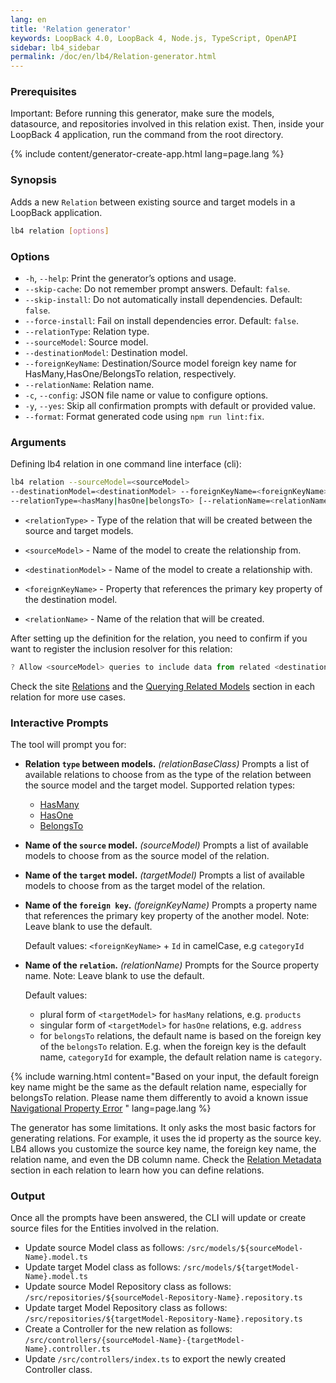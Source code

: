 ```yaml
---
lang: en
title: 'Relation generator'
keywords: LoopBack 4.0, LoopBack 4, Node.js, TypeScript, OpenAPI
sidebar: lb4_sidebar
permalink: /doc/en/lb4/Relation-generator.html
---
```


### Prerequisites

Important: Before running this generator, make sure the models, datasource, and
repositories involved in this relation exist. Then, inside your LoopBack 4
application, run the command from the root directory.

{% include content/generator-create-app.html lang=page.lang %}

### Synopsis

Adds a new `Relation` between existing source and target models in a LoopBack
application.

```sh
lb4 relation [options]
```

### Options

- `-h`, `--help`: Print the generator’s options and usage.
- `--skip-cache`: Do not remember prompt answers. Default: `false`.
- `--skip-install`: Do not automatically install dependencies. Default: `false`.
- `--force-install`: Fail on install dependencies error. Default: `false`.
- `--relationType`: Relation type.
- `--sourceModel`: Source model.
- `--destinationModel`: Destination model.
- `--foreignKeyName`: Destination/Source model foreign key name for
  HasMany,HasOne/BelongsTo relation, respectively.
- `--relationName`: Relation name.
- `-c`, `--config`: JSON file name or value to configure options.
- `-y`, `--yes`: Skip all confirmation prompts with default or provided value.
- `--format`: Format generated code using `npm run lint:fix`.

### Arguments

Defining lb4 relation in one command line interface (cli):

```sh
lb4 relation --sourceModel=<sourceModel>
--destinationModel=<destinationModel> --foreignKeyName=<foreignKeyName>
--relationType=<hasMany|hasOne|belongsTo> [--relationName=<relationName>] [--format]
```

- `<relationType>` - Type of the relation that will be created between the
  source and target models.

- `<sourceModel>` - Name of the model to create the relationship from.

- `<destinationModel>` - Name of the model to create a relationship with.

- `<foreignKeyName>` - Property that references the primary key property of the
  destination model.

- `<relationName>` - Name of the relation that will be created.

After setting up the definition for the relation, you need to confirm if you
want to register the inclusion resolver for this relation:

```ts
? Allow <sourceModel> queries to include data from related <destinationModel> instances? (Y/n)
```

Check the site [Relations](HasMany-relation.md) and the
[Querying Related Models](HasMany-relation.md#querying-related-models) section
in each relation for more use cases.

### Interactive Prompts

The tool will prompt you for:

- **Relation `type` between models.** _(relationBaseClass)_ Prompts a list of
  available relations to choose from as the type of the relation between the
  source model and the target model. Supported relation types:

  - [HasMany](HasMany-relation.md)
  - [HasOne](HasOne-relation.md)
  - [BelongsTo](BelongsTo-relation.md)

- **Name of the `source` model.** _(sourceModel)_ Prompts a list of available
  models to choose from as the source model of the relation.

- **Name of the `target` model.** _(targetModel)_ Prompts a list of available
  models to choose from as the target model of the relation.

- **Name of the `foreign key`.** _(foreignKeyName)_ Prompts a property name that
  references the primary key property of the another model. Note: Leave blank to
  use the default.

  Default values: `<foreignKeyName>` + `Id` in camelCase, e.g `categoryId`

- **Name of the `relation`.** _(relationName)_ Prompts for the Source property
  name. Note: Leave blank to use the default.

  Default values:

  - plural form of `<targetModel>` for `hasMany` relations, e.g. `products`
  - singular form of `<targetModel>` for `hasOne` relations, e.g. `address`
  - for `belongsTo` relations, the default name is based on the foreign key of
    the `belongsTo` relation. E.g. when the foreign key is the default name,
    `categoryId` for example, the default relation name is `category`.

{% include warning.html content="Based on your input, the default foreign key name might be the same as the default relation name, especially for belongsTo relation. Please name them differently to avoid a known issue [Navigational Property Error](https://github.com/strongloop/loopback-next/issues/4392)
" lang=page.lang %}

The generator has some limitations. It only asks the most basic factors for
generating relations. For example, it uses the id property as the source key.
LB4 allows you customize the source key name, the foreign key name, the relation
name, and even the DB column name. Check the
[Relation Metadata](HasMany-relation.md#relation-metadata) section in each
relation to learn how you can define relations.

### Output

Once all the prompts have been answered, the CLI will update or create source
files for the Entities involved in the relation.

- Update source Model class as follows:
  `/src/models/${sourceModel-Name}.model.ts`
- Update target Model class as follows:
  `/src/models/${targetModel-Name}.model.ts`
- Update source Model Repository class as follows:
  `/src/repositories/${sourceModel-Repository-Name}.repository.ts`
- Update target Model Repository class as follows:
  `/src/repositories/${targetModel-Repository-Name}.repository.ts`
- Create a Controller for the new relation as follows:
  `/src/controllers/{sourceModel-Name}-{targetModel-Name}.controller.ts`
- Update `/src/controllers/index.ts` to export the newly created Controller
  class.

